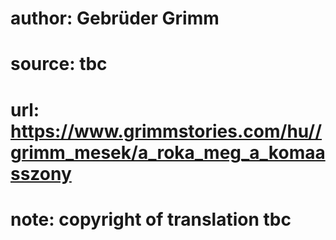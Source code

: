 # author: Gebrüder Grimm
# source: tbc
# url: https://www.grimmstories.com/hu//grimm_mesek/a_roka_meg_a_komaasszony
# note: copyright of translation tbc


